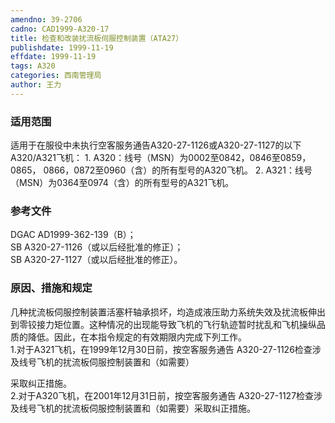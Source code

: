 ```yaml
---
amendno: 39-2706  
cadno: CAD1999-A320-17  
title: 检查和改装扰流板伺服控制装置（ATA27）  
publishdate: 1999-11-19  
effdate: 1999-11-19  
tags: A320  
categories: 西南管理局  
author: 王力  
---
```

  
### 适用范围  
适用于在服役中未执行空客服务通告A320-27-1126或A320-27-1127的以下A320/A321飞机：
1.
A320：线号（MSN）为0002至0842，0846至0859，0865， 0866，0872至0960（含）的所有型号的A320飞机。
2.
A321：线号（MSN）为0364至0974（含）的所有型号的A321飞机。  
  
<!--more-->  
### 参考文件  
DGAC AD1999-362-139（B）；  
SB A320-27-1126（或以后经批准的修正）；  
SB A320-27-1127（或以后经批准的修正）。  
  
### 原因、措施和规定  
几种扰流板伺服控制装置活塞杆轴承损坏，均造成液压助力系统失效及扰流板伸出到零铰接力矩位置。这种情况的出现能导致飞机的飞行轨迹暂时扰乱和飞机操纵品质的降低。因此，在本指令规定的有效期限内完成下列工作。  
1.对于A321飞机，在1999年12月30日前，按空客服务通告 A320-27-1126检查涉及线号飞机的扰流板伺服控制装置和（如需要）  
  
采取纠正措施。  
2.对于A320飞机，在2001年12月31日前，按空客服务通告 A320-27-1127检查涉及线号飞机的扰流板伺服控制装置和（如需要）采取纠正措施。  
